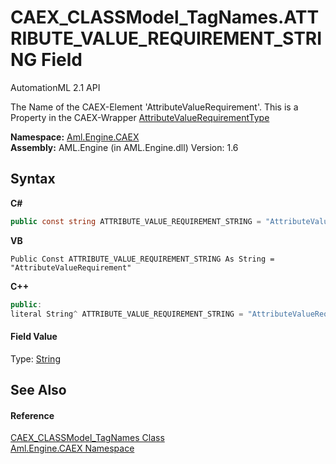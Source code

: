 # CAEX_CLASSModel_TagNames.ATTRIBUTE_VALUE_REQUIREMENT_STRING Field
AutomationML 2.1 API 

The Name of the CAEX-Element 'AttributeValueRequirement'. This is a Property in the CAEX-Wrapper <a href="T_Aml_Engine_CAEX_AttributeValueRequirementType">AttributeValueRequirementType</a>

**Namespace:**&nbsp;<a href="N_Aml_Engine_CAEX">Aml.Engine.CAEX</a><br />**Assembly:**&nbsp;AML.Engine (in AML.Engine.dll) Version: 1.6

## Syntax

**C#**<br />
``` C#
public const string ATTRIBUTE_VALUE_REQUIREMENT_STRING = "AttributeValueRequirement"
```

**VB**<br />
``` VB
Public Const ATTRIBUTE_VALUE_REQUIREMENT_STRING As String = "AttributeValueRequirement"
```

**C++**<br />
``` C++
public:
literal String^ ATTRIBUTE_VALUE_REQUIREMENT_STRING = "AttributeValueRequirement"
```


#### Field Value
Type: <a href="https://docs.microsoft.com/dotnet/api/system.string" target="_parent" rel="noopener noreferrer">String</a>

## See Also


#### Reference
<a href="T_Aml_Engine_CAEX_CAEX_CLASSModel_TagNames">CAEX_CLASSModel_TagNames Class</a><br /><a href="N_Aml_Engine_CAEX">Aml.Engine.CAEX Namespace</a><br />